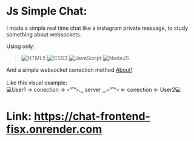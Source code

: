 # Js Simple Chat:

I made a simple real time chat like a instagram private message, to study something about websockets.

Using only: <br>
> ![HTML5](https://img.shields.io/badge/html5-%23E34F26.svg?style=flat&logo=html5&logoColor=white)
![CSS3](https://img.shields.io/badge/css3-%231572B6.svg?style=flat&logo=css3&logoColor=white)
![JavaScript](https://img.shields.io/badge/javascript-%23323330.svg?style=flat&logo=javascript&logoColor=%23F7DF1E)
![NodeJS](https://img.shields.io/badge/node.js-6DA55F?style=flat&logo=node.js&logoColor=white)

And a simple websocket conection method [About!](https://www.npmjs.com/package/ws) <br><br>
Like this visual example: <br>
💻User1 -> conection -> ◦°˚°◦.¸¸ server ¸¸.◦°˚°◦ <- conection <- User2💻

# Link: https://chat-frontend-fisx.onrender.com
